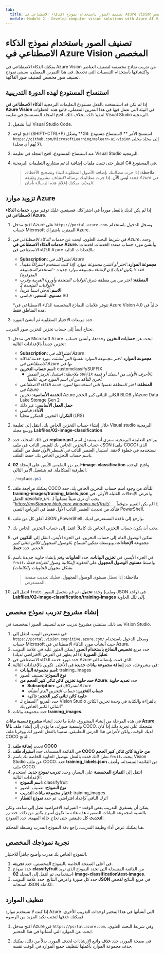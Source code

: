 ```yaml
---
lab:
  title: تصنيف الصور باستخدام نموذج الذكاء الاصطناعي في Azure Vision المخصص
  module: Module 2 - Develop computer vision solutions with Azure AI Vision
---
```


# تصنيف الصور باستخدام نموذج الذكاء الاصطناعي في Azure Vision المخصص

يمكنك الذكاء الاصطناعي في Azure Vision من تدريب نماذج مخصصة لتصنيف العناصر واكتشافها باستخدام التسميات التي تحددها. في هذا التمرين المعملي، سنبني نموذج تصنيف صور مخصص لتصنيف صور الفاكهة.

## استنساخ المستودع لهذه الدورة التدريبية

إذا لم تكن قد استنسخت بالفعل مستودع التعليمات البرمجية **الذكاء الاصطناعي في Azure Vision** في البيئة التي تعمل فيها في هذا التمرين المعملي، فاتبع هذه الخطوات لتنفيذ ذلك. بخلاف ذلك، افتح المجلد المستنسخ في تعليمة Visual Studio البرمجية.

1. ابدأ تشغيل Visual Studio Code.
2. افتح لوحة (SHIFT+CTRL+P) وشغّل **Git: استنسخ الأمر ** لاستنساخ مستودع `https://github.com/MicrosoftLearning/mslearn-ai-vision` إلى مجلد محلي (لا يُهم أي مجلد).
3. عند استنساخ المستودع، افتح المجلد في تعليمة Visual Studio البرمجية.
4. انتظر حتى تثبيت ملفات إضافية لدعم مشاريع التعليمات البرمجية C# في المستودع.

    > **ملاحظة**: إذا جرت مطالبتك بإضافة الأصول المطلوبة للبناء وتصحيح الأخطاء، فحدد **ليس الآن**. إذا جرت مطالبتك برسالة *اكتشاف مشروع وظيفة Azure في المجلد*، يمكنك إغلاق هذه الرسالة بأمان.

## تزويد موارد Azure

إذا لم يكن لديك بالفعل مورداً في اشتراكك، فسيتعين عليك توفير مورد **خدمات الذكاء الاصطناعي في Azure**.

1. افتح مدخل Azure على `https://portal.azure.com`، وسجل الدخول باستخدام حساب Microsoft المقترن باشتراك Azure.
2. في شريط البحث العلوي، ابحث عن *خدمات الذكاء الاصطناعي في Azure*، وحدد **خدمات الذكاء الاصطناعي في Azure**، وأنشئ مورد حساب متعدد الخدمات لخدمات الذكاء الاصطناعي في Azure بالإعدادات التالية:
    - **Subscription**: *اشتراكك في Azure*
    - **مجموعة الموارد**: *اختر أو أنشئ مجموعة موارد (إذا كنت تستخدم اشتراكاً مقيداً، فقد لا يكون لديك إذن لإنشاء مجموعة موارد جديدة - استخدم المجموعة المتوفرة)*
    - **المنطقة**: *اختر من بين منطقة شرق الولايات المتحدة وأوروبا الغربية وغرب الولايات المتحدة 2\**
    - **الاسم**: *أدخل اسماً فريداً*
    - **مستوى التسعير**: قياسي S0

    \*تتوفر علامات النماذج المخصصة الذكاء الاصطناعي في Azure Vision 4.0 حالياً في هذه المناطق فقط.

3. حدد مربعات الاختيار المطلوبة ثم أنشئ المورد.
<!--4. When the resource has been deployed, go to it and view its **Keys and Endpoint** page. You will need the endpoint and one of the keys from this page in a future step. Save them off or leave this browser tab open.-->

نحتاج أيضاً إلى حساب تخزين لتخزين صور التدريب.

1. في مدخل Microsoft Azure، ابحث عن **حسابات التخزين** وحددها، وأنشئ حساب تخزين جديداً بالإعدادات التالية:
    - **Subscription**: *اشتراكك في Azure*
    - **مجموعة الموارد**: *اختر مجموعة الموارد نفسها التي أنشئت مورد خدمة الذكاء الاصطناعي في Azure بها في*
    - **اسم حساب التخزين**: customclassifySUFFIX 
        - *ملاحظة: استبدل الرمز المميز `SUFFIX` بالأحرف الأولى من اسمك أو قيمة أخرى للتأكد من أن اسم المورد فريد عالمياً.*
    - **المنطقة**: *اختر المنطقة نفسها التي استخدمتها لمورد خدمة الذكاء الاصطناعي في Azure*
    - **الخدمة الأساسية**: تخزين Azure الكائن الثنائي كبير الحجم BLOB أوAzure Data Lake Storage Gen 2
    - **حمل العمل الأساسي**: غير ذلك
    - **الأداء:** قياسي
    - **التكرار**: التخزين المتكرر محلياً (LRS)
1. خلال إنشاء حساب التخزين الخاص بك، انتقل إلى تعليمة Visual studio البرمجية ووسع مجلد **Labfiles/02-image-classification**.
1. في ذلك المجلد، حدد **replace.ps1** وراجع التعليمة البرمجية. سترى أنه يستبدل اسم حساب التخزين الخاص بك للعنصر النائب في ملف JSON (ملف COCO) الذي نستخدمه في خطوة لاحقة. استبدل العنصر النائب *في السطر الأول فقط* من الملف باسم حساب التخزين الخاص بك. حفظ الملف.
1. انقر بزر الماوس الأيمن على المجلد **02-image-classification** وافتح الوحدة الطرفية المتكاملة. قم بتشغيل الأمر التالي.

    ```powershell
    ./replace.ps1
    ```

1. يمكنك مراجعة ملف COCO للتأكد من وجود اسم حساب التخزين الخاص بك. حدد **training-images/training_labels.json** واعرض الإدخالات القليلة الأولى. في الحقل *absolute_url*، يجب أن ترى شيئاً مشابهاً لـ *"https://myStorage.blob.core.windows.net/fruit/...*. إذا لم يكن التغيير متوقعاً، فتأكد من تحديث العنصر النائب الأول فقط في البرنامج النصي PowerShell.
1. أغلق كل من ملف JSON وPowerShell، وارجع إلى نافذة المستعرض لديك.
1. يجب أن يكون حساب التخزين الخاص بك كاملاً. انتقل إلى حساب التخزين الخاص بك.
1. تمكين الوصول العام إلى حساب التخزين. في الجزء الأيمن، انتقل إلى **التكوين** في مجموعة **الإعدادات**، وبوسعك تمكين *السماح بالوصول المجهول لكائن ثنائي كبير الحجم*. حدد **حفظ**
1. في الجزء الأيسر، في **تخزين البيانات**، حدد **الحاويات** وقم بإنشاء حاوية جديدة باسم `fruit`، واضبط **مستوى الوصول المجهول** على *الحاوية (إمكانية وصول القراءة فقط بشكل مجهول للحاويات والكائنات)*.

    > **ملاحظة**: إذا تعطل **مستوى الوصول المجهول**، فعليك تحديث صفحة المستعرض.

1. انتقل إلى `fruit`، وحدد **تحميل**، ثم قم بتحميل الصور (وملف JSON واحد) في **Labfiles/02-image-classification/training-images** إلى تلك الحاوية.

## إنشاء مشروع تدريب نموذج مخصص

بعد ذلك، ستنشئ مشروع تدريب جديد لتصنيف الصور المخصصة في Vision Studio.

1. في مستعرض الويب، انتقل إلى `https://portal.vision.cognitive.azure.com/` وسجل الدخول باستخدام حساب Microsoft حيث أنشأت مورد الذكاء الاصطناعي في Azure.
1. حدد مربع **تخصيص النماذج باستخدام الصور** (يمكن العثور عليه في علامة التبويب **تحليل الصورة** إذا لم يظهر في العرض الافتراضي لديك).
1. حدد مورد خدمة الذكاء الاصطناعي في Azure الذي قمت بإنشائه للتو.
1. في مشروعك، حدد **إضافة مجموعة بيانات جديدة** في الأعلى. تكوين بالإعدادات التالية:
    - **اسم مجموعة البيانات**: training_images
    - **نوع النموذج**: تصنيف الصور
    - **حدد حاوية تخزين كائن ثنائي كبير الحجم من Azure**: حدد **تحديد حاوية**
        - **Subscription**: *اشتراكك في Azure*
        - **حساب التخزين**: *حساب التخزين الذي أنشأته*
        - **حاوية كائن ثنائي كبير الحجم**: فاكهة
    - حدد المربع "السماح لـ Vision Studio بالقراءة والكتابة في وحدة تخزين الكائن الثنائي الكبير الخاص بك"
1. حدد مجموعة بيانات **training_images**.

في هذه المرحلة من إنشاء المشروع، عادةً ما تحدد إنشاء **مشروع تسمية بيانات Azure ML** وتسمية صورك، ما يؤدي إلى إنشاء ملف COCO. نشجعك على تجربة ذلك إذا كان لديك الوقت، ولكن لأغراض هذا الدرس التطبيقي، سمينا بالفعل الصور لك ووفرنا ملف COCO الناتج.

1. تحديد **إضافة ملف COCO**
1. في القائمة المنسدلة، حدد **استيراد ملف COCO من حاوية كائن ثنائي كبير الحجم**
1. نظرا لأنك قمت بالفعل بتوصيل الحاوية الخاصة بك باسم `fruit`، يبحث Vision Studio عن ملف COCO. حدد **training_labels.json** من القائمة المنسدلة، وأضف ملف COCO.
1. انتقل إلى **النماذج المخصصة** على اليسار، وحدد **تدريب نموذج جديد**. استخدم الإعدادات التالية:
    - **اسم النموذج**: classifyfruit
    - **نوع النموذج**: تصنيف الصور
    - **اختيار مجموعة بيانات التدريب**: training_images
    - اترك الباقي كإعداد افتراضي، ثم حدد **نموذج القطار**

يمكن أن يستغرق التدريب بعض الوقت - الميزانية الافتراضية تصل إلى ساعة، ولكن بالنسبة لمجموعة البيانات الصغيرة هذه عادة ما تكون أسرع بكثير من ذلك. حدد زر **التحديث** كل دقيقتين حتى *نجاح* حالة المهمة. حدد النموذج.

هنا يمكنك عرض أداء وظيفة التدريب. راجع دقة النموذج المدرب وضبطه المحكم.

## تجربة نموذجك المخصص

النموذج الخاص بك مدرب وأصبح جاهزاً للاختبار.

1. في أعلى الصفحة الخاصة بالنموذج المخصص، حدد **تجربته**.
1. حدد نموذج **classifyfruit** من القائمة المنسدلة التي تحدد النموذج الذي تريد استخدامه، ثم انتقل إلى المجلد **02-image-classification\test-images**.
1. حدد كل صورة واعرض النتائج. حدد علامة التبويب **JSON** في مربع النتائج لفحص استجابة JSON الكاملة.

<!-- Option coding example to run-->
## تنظيف الموارد

إذا كنت لا تستخدم موارد Azure التي أنشأتها في هذا المختبر لوحدات التدريب الأخرى، فيمكنك حذفها لتجنب تكبد المزيد من الرسوم.

1. افتح مدخل Azure في `https://portal.azure.com`، وفي شريط البحث العلوي، ابحث عن الموارد التي أنشأتها في هذا المختبر.

2. في صفحة المورد، حدد **حذف** واتبع الإرشادات لحذف المورد. بدلاً من ذلك، يمكنك حذف مجموعة الموارد بأكملها لتنظيف جميع الموارد في الوقت نفسه.
